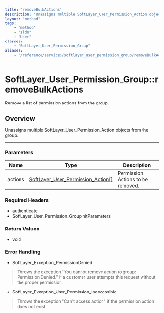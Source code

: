 ```yaml
---
title: "removeBulkActions"
description: "Unassigns multiple SoftLayer_User_Permission_Action objects from the group."
layout: "method"
tags:
    - "method"
    - "sldn"
    - "User"
classes:
    - "SoftLayer_User_Permission_Group"
aliases:
    - "/reference/services/softlayer_user_permission_group/removeBulkActions"
---
```

# [SoftLayer_User_Permission_Group](/reference/services/SoftLayer_User_Permission_Group)::removeBulkActions


Remove a list of permission actions from the group.


## Overview 
Unassigns multiple SoftLayer_User_Permission_Action objects from the group. 

-----

### Parameters 
|Name | Type | Description |
| --- | --- | --- |
|actions| <a href='/reference/datatypes/SoftLayer_User_Permission_Action'>SoftLayer_User_Permission_Action[] </a>| Permission Actions to be removed.|


### Required Headers
* authenticate
* SoftLayer_User_Permission_GroupInitParameters


### Return Values
* void



### Error Handling

* SoftLayer_Exception_PermissionDenied 

> Throws the exception "You cannot remove action to group: Permission Denied." if a customer user attempts this request without the proper permission. 

* SoftLayer_Exception_User_Permission_Inaccessible 

> Throws the exception "Can't access action" if the permission action does not exist. 



